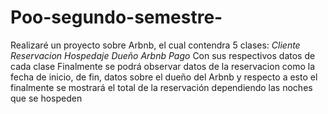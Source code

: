 # Poo-segundo-semestre-
Realizaré un proyecto sobre Arbnb, el cual contendra 5 clases:
*Cliente
Reservacion 
Hospedaje 
Dueño Arbnb 
Pago*
Con sus respectivos datos de cada clase 
Finalmente se podrá observar datos de la reservacion como la fecha de inicio, de fin, datos sobre el dueño del Arbnb
y respecto a esto el finalmente se mostrará el total de la reservación dependiendo las noches que se hospeden 
